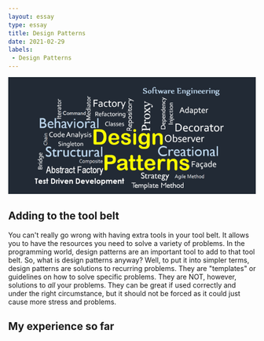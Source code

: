 ```yaml
---
layout: essay
type: essay
title: Design Patterns
date: 2021-02-29
labels:
 - Design Patterns
---
```


<img class="ui image" src="/images/designpatterns.png">

## Adding to the tool belt 
You can't really go wrong with having extra tools in your tool belt. It allows you to have the resources you need to solve a variety of problems. In the programming world, design patterns are an important tool to add to that tool belt. So, what is design patterns anyway? Well, to put it into simpler terms, design patterns are solutions to recurring problems. They are "templates" or guidelines on how to solve specific problems. They are NOT, however, solutions to *all* your problems. They can be great if used correctly and under the right circumstance, but it should not be forced as it could just cause more stress and problems. 

## My experience so far
